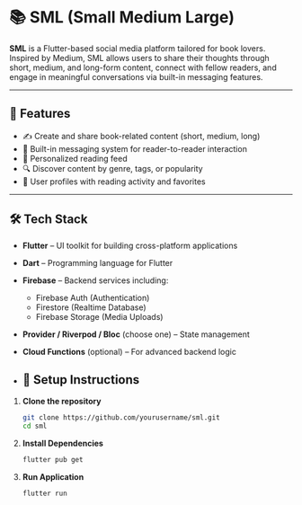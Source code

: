 # 📚 SML (Small Medium Large)

**SML** is a Flutter-based social media platform tailored for book lovers. Inspired by Medium, SML allows users to share their thoughts through short, medium, and long-form content, connect with fellow readers, and engage in meaningful conversations via built-in messaging features.

---

## 🚀 Features

- ✍️ Create and share book-related content (short, medium, long)
- 💬 Built-in messaging system for reader-to-reader interaction
- 📖 Personalized reading feed
- 🔍 Discover content by genre, tags, or popularity
- 👤 User profiles with reading activity and favorites

---

## 🛠️ Tech Stack

- **Flutter** – UI toolkit for building cross-platform applications
- **Dart** – Programming language for Flutter
- **Firebase** – Backend services including:
  - Firebase Auth (Authentication)
  - Firestore (Realtime Database)
  - Firebase Storage (Media Uploads)
- **Provider / Riverpod / Bloc** (choose one) – State management
- **Cloud Functions** (optional) – For advanced backend logic

- ## 🧰 Setup Instructions

1. **Clone the repository**
   ```bash
   git clone https://github.com/yourusername/sml.git
   cd sml
2. **Install Dependencies**
   ```bash
   flutter pub get
3. **Run Application**
   ```bash
   flutter run

